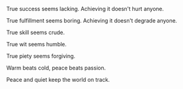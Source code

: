 True success seems lacking.
Achieving it doesn't hurt anyone.

True fulfillment seems boring.
Achieving it doesn't degrade anyone.

True skill seems crude.

True wit seems humble.

True piety seems forgiving.

Warm beats cold,
peace beats passion.

Peace and quiet
keep the world on track.
